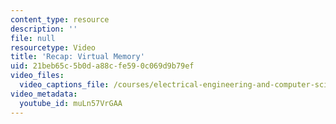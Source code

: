 ```yaml
---
content_type: resource
description: ''
file: null
resourcetype: Video
title: 'Recap: Virtual Memory'
uid: 21beb65c-5b0d-a88c-fe59-0c069d9b79ef
video_files:
  video_captions_file: /courses/electrical-engineering-and-computer-science/6-004-computation-structures-spring-2017/c17/c17s2/recap-virtual-memory-4-57-/muLn57VrGAA.vtt
video_metadata:
  youtube_id: muLn57VrGAA
---
```

